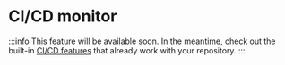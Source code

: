 ﻿---
sidebar_position: 6
---

# CI/CD monitor

:::info
This feature will be available soon. In the meantime, check out the built-in [CI/CD features](../development/cicd-pipeline.md) that already work with your repository.
:::